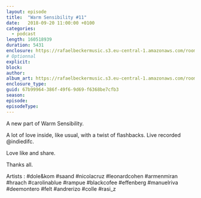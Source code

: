 ```yaml
---
layout: episode
title:  "Warm Sensibility #11"
date:   2018-09-20 11:00:00 +0100
categories:
  - podcast
length: 160518939
duration: 5431
enclosure: https://rafaelbeckermusic.s3.eu-central-1.amazonaws.com/room-service/episodes/ws11.mp3
# Optionnal
explicit: 
block: 
author: 
album_art: https://rafaelbeckermusic.s3.eu-central-1.amazonaws.com/room-service/album_art/ws11.jpeg
enclosure_type: 
guid: 67b99964-386f-49f6-9d69-f6368be7cfb3
season: 
episode: 
episodeType: 
---
```

A new part of Warm Sensibility. 

A lot of love inside, like usual, with a twist of flashbacks. Live recorded @indiedifc. 

Love like and share.

Thanks all. 

Artists : #dole&kom #saand #nicolacruz #leonardcohen #armenmiran #hraach #carolinablue #rampue #blackcofee #effenberg #manuelriva #deemontero #felt #andrerizo #colle #rasi_z